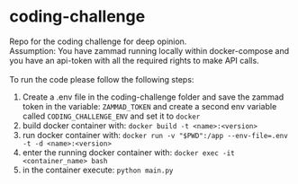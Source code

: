 # coding-challenge
Repo for the coding challenge for deep opinion.<br>
Assumption: You have zammad running locally within docker-compose and you have an api-token with all the required rights
to make API calls.<br>
<br>
To run the code please follow the following steps:
1. Create a .env file in the coding-challenge folder and save the zammad token in the variable: `ZAMMAD_TOKEN` and create a second env variable called `CODING_CHALLENGE_ENV` and set it to `docker`
2. build docker container with: `docker build -t <name>:<version>`
3. run docker container with: `docker run -v "$PWD":/app --env-file=.env -t -d <name>:<version>`
4. enter the running docker container with: `docker exec -it <container_name> bash`
5. in the container execute: `python main.py`

